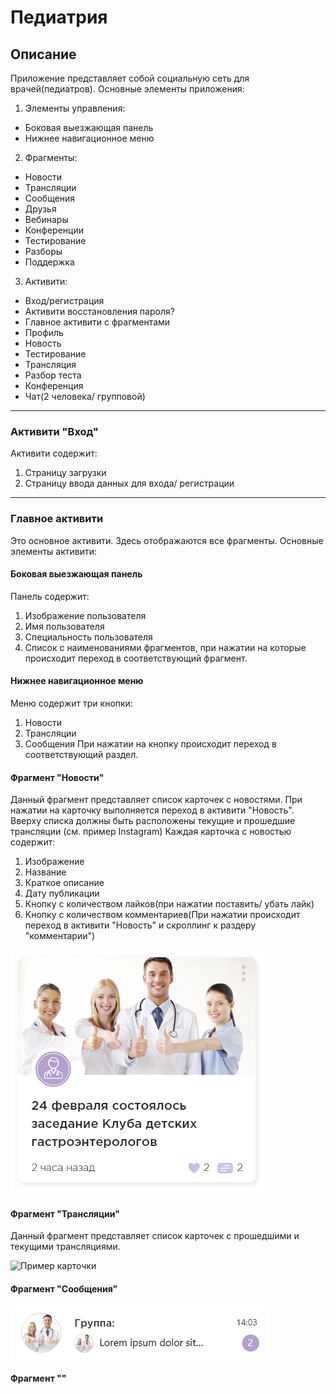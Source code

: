 # Педиатрия
## Описание
Приложение представляет собой социальную сеть для врачей(педиатров). Основные элементы приложения:
1. Элементы управления:
  - Боковая выезжающая панель
  - Нижнее навигационное меню
2. Фрагменты:
  - Новости
  - Трансляции
  - Сообщения
  - Друзья
  - Вебинары
  - Конференции
  - Тестирование
  - Разборы
  - Поддержка
3. Активити:
  - Вход/регистрация
  - Активити восстановления пароля?
  - Главное активити с фрагментами
  - Профиль
  - Новость
  - Тестирование
  - Трансляция
  - Разбор теста
  - Конференция
  - Чат(2 человека/ групповой)
---
### Активити "Вход"
Активити содержит:
  1. Страницу загрузки
  2. Страницу ввода данных для входа/ регистрации
---
### Главное активити
Это основное активити. Здесь отображаются все фрагменты.
Основные элементы активити:
#### Боковая выезжающая панель
Панель содержит:
1. Изображение пользователя
2. Имя пользователя 
3. Специальность пользователя
4. Список с наименованиями фрагментов, при нажатии на которые происходит переход в соответствующий фрагмент.
#### Нижнее навигационное меню
Меню содержит три кнопки:
  1. Новости
  2. Трансляции
  3. Сообщения
При нажатии на кнопку происходит переход в соответствующий раздел.
#### Фрагмент "Новости"
Данный фрагмент представляет список карточек с новостями. При нажатии на карточку выполняется переход в активити "Новость".
Вверху списка должны быть расположены текущие и прошедшие трансляции (см. пример Instagram) 
Каждая карточка с новостью содержит:
  1. Изображение
  2. Название
  3. Краткое описание
  4. Дату публикации
  5. Кнопку с количеством лайков(при нажатии поставить/ убать лайк)
  6. Кнопку с количеством комментариев(При нажатии происходит переход в активити "Новость" и скроллинг к раздеру "комментарии")
 
 ![Пример карточки](https://github.com/HungryGrizzzly/pediatry-kotlin/raw/master/design/news_card.png)
 
#### Фрагмент "Трансляции"
Данный фрагмент представляет список карточек с прошедшими и текущими трансляциями.

 ![Пример карточки](https://github.com/HungryGrizzzly/pediatry-kotlin/raw/master/design/translations_card.png)

#### Фрагмент "Сообщения"

![Пример карточки](https://github.com/HungryGrizzzly/pediatry-kotlin/raw/master/design/messages_card.png)
#### Фрагмент ""
